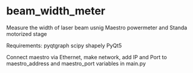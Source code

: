 # beam_width_meter
Measure the width of laser beam usnig Maestro powermeter and Standa motorized stage 

Requirements:
  pyqtgraph
  scipy
  shapely
PyQt5

Connect maestro via Ethernet, make network, add IP and Port to maestro_address and maestro_port variables in main.py 
